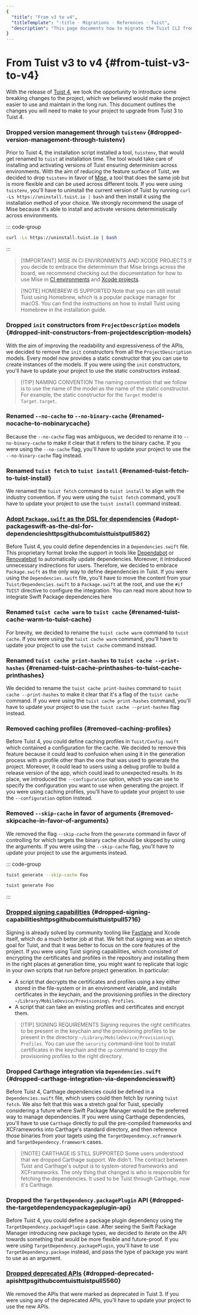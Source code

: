 ```yaml
---
{
  "title": "From v3 to v4",
  "titleTemplate": ":title · Migrations · References · Tuist",
  "description": "This page documents how to migrate the Tuist CLI from the version 3 to version 4."
}
---
```

# From Tuist v3 to v4 {#from-tuist-v3-to-v4}

With the release of [Tuist
4](https://github.com/tuist/tuist/releases/tag/4.0.0), we took the opportunity
to introduce some breaking changes to the project, which we believed would make
the project easier to use and maintain in the long run. This document outlines
the changes you will need to make to your project to upgrade from Tuist 3 to
Tuist 4.

### Dropped version management through `tuistenv` {#dropped-version-management-through-tuistenv}

Prior to Tuist 4, the installation script installed a tool, `tuistenv`, that
would get renamed to `tuist` at installation time. The tool would take care of
installing and activating versions of Tuist ensuring determinism across
environments. With the aim of reducing the feature surface of Tuist, we decided
to drop `tuistenv` in favor of [Mise](https://mise.jdx.dev/), a tool that does
the same job but is more flexible and can be used across different tools. If you
were using `tuistenv`, you'll have to uninstall the current version of Tuist by
running `curl -Ls https://uninstall.tuist.io | bash` and then install it using
the installation method of your choice. We strongly recommend the usage of Mise
because it's able to install and activate versions deterministically across
environments.

::: code-group

```bash [Uninstall tuistenv]
curl -Ls https://uninstall.tuist.io | bash
```
:::

> [!IMPORTANT] MISE IN CI ENVIRONMENTS AND XCODE PROJECTS If you decide to
> embrace the determinism that Mise brings across the board, we recommend
> checking out the documentation for how to use Mise in [CI
> environments](https://mise.jdx.dev/continuous-integration.html) and [Xcode
> projects](https://mise.jdx.dev/ide-integration.html#xcode).

> [!NOTE] HOMEBREW IS SUPPORTED Note that you can still install Tuist using
> Homebrew, which is a popular package manager for macOS. You can find the
> instructions on how to install Tuist using Homebrew in the
> <LocalizedLink href="/guides/quick-start/install-tuist#alternative-homebrew">installation
> guide</LocalizedLink>.

### Dropped `init` constructors from `ProjectDescription` models {#dropped-init-constructors-from-projectdescription-models}

With the aim of improving the readability and expressiveness of the APIs, we
decided to remove the `init` constructors from all the `ProjectDescription`
models. Every model now provides a static constructor that you can use to create
instances of the models. If you were using the `init` constructors, you'll have
to update your project to use the static constructors instead.

> [!TIP] NAMING CONVENTION The naming convention that we follow is to use the
> name of the model as the name of the static constructor. For example, the
> static constructor for the `Target` model is `Target.target`.

### Renamed `--no-cache` to `--no-binary-cache` {#renamed-nocache-to-nobinarycache}

Because the `--no-cache` flag was ambiguous, we decided to rename it to
`--no-binary-cache` to make it clear that it refers to the binary cache. If you
were using the `--no-cache` flag, you'll have to update your project to use the
`--no-binary-cache` flag instead.

### Renamed `tuist fetch` to `tuist install` {#renamed-tuist-fetch-to-tuist-install}

We renamed the `tuist fetch` command to `tuist install` to align with the
industry convention. If you were using the `tuist fetch` command, you'll have to
update your project to use the `tuist install` command instead.

### [Adopt `Package.swift` as the DSL for dependencies](https://github.com/tuist/tuist/pull/5862) {#adopt-packageswift-as-the-dsl-for-dependencieshttpsgithubcomtuisttuistpull5862}

Before Tuist 4, you could define dependencies in a `Dependencies.swift` file.
This proprietary format broke the support in tools like
[Dependabot](https://github.com/dependabot) or
[Renovatebot](https://github.com/renovatebot/renovate) to automatically update
dependencies. Moreover, it introduced unnecessary indirections for users.
Therefore, we decided to embrace `Package.swift` as the only way to define
dependencies in Tuist. If you were using the `Dependencies.swift` file, you'll
have to move the content from your `Tuist/Dependencies.swift` to a
`Package.swift` at the root, and use the `#if TUIST` directive to configure the
integration. You can read more about how to integrate Swift Package dependencies
<LocalizedLink href="/guides/features/projects/dependencies#swift-packages">here</LocalizedLink>

### Renamed `tuist cache warm` to `tuist cache` {#renamed-tuist-cache-warm-to-tuist-cache}

For brevity, we decided to rename the `tuist cache warm` command to `tuist
cache`. If you were using the `tuist cache warm` command, you'll have to update
your project to use the `tuist cache` command instead.


### Renamed `tuist cache print-hashes` to `tuist cache --print-hashes` {#renamed-tuist-cache-printhashes-to-tuist-cache-printhashes}

We decided to rename the `tuist cache print-hashes` command to `tuist cache
--print-hashes` to make it clear that it's a flag of the `tuist cache` command.
If you were using the `tuist cache print-hashes` command, you'll have to update
your project to use the `tuist cache --print-hashes` flag instead.

### Removed caching profiles {#removed-caching-profiles}

Before Tuist 4, you could define caching profiles in `Tuist/Config.swift` which
contained a configuration for the cache. We decided to remove this feature
because it could lead to confusion when using it in the generation process with
a profile other than the one that was used to generate the project. Moreover, it
could lead to users using a debug profile to build a release version of the app,
which could lead to unexpected results. In its place, we introduced the
`--configuration` option, which you can use to specify the configuration you
want to use when generating the project. If you were using caching profiles,
you'll have to update your project to use the `--configuration` option instead.

### Removed `--skip-cache` in favor of arguments {#removed-skipcache-in-favor-of-arguments}

We removed the flag `--skip-cache` from the `generate` command in favor of
controlling for which targets the binary cache should be skipped by using the
arguments. If you were using the `--skip-cache` flag, you'll have to update your
project to use the arguments instead.

::: code-group

```bash [Before]
tuist generate --skip-cache Foo
```

```bash [After]
tuist generate Foo
```
:::

### [Dropped signing capabilities](https://github.com/tuist/tuist/pull/5716) {#dropped-signing-capabilitieshttpsgithubcomtuisttuistpull5716}

Signing is already solved by community tooling like
[Fastlane](https://fastlane.tools/) and Xcode itself, which do a much better job
at that. We felt that signing was an stretch goal for Tuist, and that it was
better to focus on the core features of the project. If you were using Tuist
signing capabilities, which consisted of encrypting the certificates and
profiles in the repository and installing them in the right places at generation
time, you might want to replicate that logic in your own scripts that run before
project generation. In particular:
  - A script that decrypts the certificates and profiles using a key either
    stored in the file-system or in an environment variable, and installs
    certificates in the keychain, and the provisioning profiles in the directory
    `~/Library/MobileDevice/Provisioning\ Profiles`.
  - A script that can take an existing profiles and certificates and encrypt
    them.

> [!TIP] SIGNING REQUIREMENTS Signing requires the right certificates to be
> present in the keychain and the provisioning profiles to be present in the
> directory `~/Library/MobileDevice/Provisioning\ Profiles`. You can use the
> `security` command-line tool to install certificates in the keychain and the
> `cp` command to copy the provisioning profiles to the right directory.

### Dropped Carthage integration via `Dependencies.swift` {#dropped-carthage-integration-via-dependenciesswift}

Before Tuist 4, Carthage dependencies could be defined in a `Dependencies.swift`
file, which users could then fetch by running `tuist fetch`. We also felt that
this was a stretch goal for Tuist, specially considering a future where Swift
Package Manager would be the preferred way to manage dependencies. If you were
using Carthage dependencies, you'll have to use `Carthage` directly to pull the
pre-compiled frameworks and XCFrameworks into Carthage's standard directory, and
then reference those binaries from your tagets using the
`TargetDependency.xcframework` and `TargetDependency.framework` cases.

> [!NOTE] CARTHAGE IS STILL SUPPORTED Some users understood that we dropped
> Carthage support. We didn't. The contract between Tuist and Carthage's output
> is to system-stored frameworks and XCFrameworks. The only thing that changed
> is who is responsible for fetching the dependencies. It used to be Tuist
> through Carthage, now it's Carthage.

### Dropped the `TargetDependency.packagePlugin` API {#dropped-the-targetdependencypackageplugin-api}

Before Tuist 4, you could define a package plugin dependency using the
`TargetDependency.packagePlugin` case. After seeing the Swift Package Manager
introducing new package types, we decided to iterate on the API towards
something that would be more flexible and future-proof. If you were using
`TargetDependency.packagePlugin`, you'll have to use `TargetDependency.package`
instead, and pass the type of package you want to use as an argument.

### [Dropped deprecated APIs](https://github.com/tuist/tuist/pull/5560) {#dropped-deprecated-apishttpsgithubcomtuisttuistpull5560}

We removed the APIs that were marked as deprecated in Tuist 3. If you were using
any of the deprecated APIs, you'll have to update your project to use the new
APIs.
